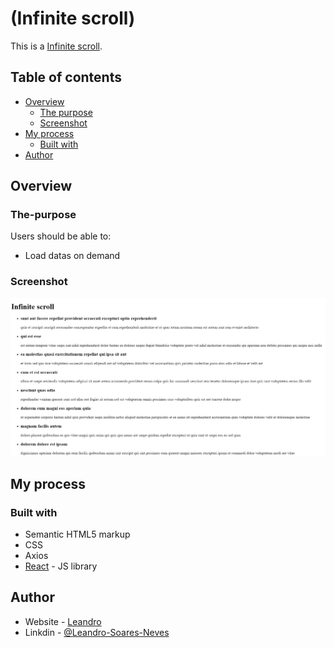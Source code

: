 # (Infinite scroll)

This is a [Infinite scroll](https://leandro-pixel.github.io/Infinite_scroll/). 

## Table of contents

- [Overview](#overview)
  - [The purpose](#The-purpose)
  - [Screenshot](#screenshot)
- [My process](#my-process)
  - [Built with](#built-with)
- [Author](#author)

## Overview

### The-purpose

Users should be able to:

- Load datas on demand


### Screenshot

![Scrolling](./src/assets/render-scroll.png)


## My process

### Built with

- Semantic HTML5 markup
- CSS 
- Axios
- [React](https://reactjs.org/) - JS library


## Author

- Website - [Leandro](https://leandro-pixel.github.io/React-Portfolio/)
- Linkdin - [@Leandro-Soares-Neves](https://www.linkedin.com/in/leandro-soares-neves/)
